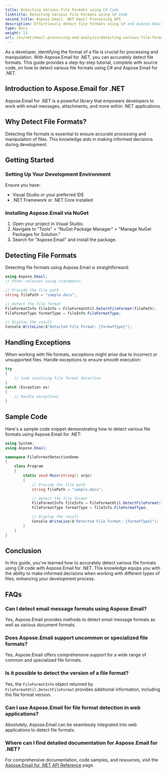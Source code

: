 ```yaml
---
title: Detecting Various File Formats using C# Code
linktitle: Detecting Various File Formats using C# Code
second_title: Aspose.Email .NET Email Processing API
description: Effortlessly detect file formats using C# and Aspose.Email for .NET. Step-by-step guide and code examples. Explore now!
type: docs
weight: 13
url: /es/net/email-processing-and-analysis/detecting-various-file-formats-using-csharp-code/
---
```


As a developer, identifying the format of a file is crucial for processing and manipulation. With Aspose.Email for .NET, you can accurately detect file formats. This guide provides a step-by-step tutorial, complete with source code, on how to detect various file formats using C# and Aspose.Email for .NET.

## Introduction to Aspose.Email for .NET

Aspose.Email for .NET is a powerful library that empowers developers to work with email messages, attachments, and more within .NET applications.

## Why Detect File Formats?

Detecting file formats is essential to ensure accurate processing and manipulation of files. This knowledge aids in making informed decisions during development.

## Getting Started

### Setting Up Your Development Environment

Ensure you have:
- Visual Studio or your preferred IDE
- .NET Framework or .NET Core installed

### Installing Aspose.Email via NuGet

1. Open your project in Visual Studio.
2. Navigate to "Tools" > "NuGet Package Manager" > "Manage NuGet Packages for Solution."
3. Search for "Aspose.Email" and install the package.

## Detecting File Formats

Detecting file formats using Aspose.Email is straightforward:

```csharp
using Aspose.Email;
// Other relevant using statements

// Provide the file path
string filePath = "sample.docx";

// Detect the file format
FileFormatInfo fileInfo = FileFormatUtil.DetectFileFormat(filePath);
FileFormatType formatType = fileInfo.FileFormatType;

// Display the result
Console.WriteLine($"Detected File Format: {formatType}");
```

## Handling Exceptions

When working with file formats, exceptions might arise due to incorrect or unsupported files. Handle exceptions to ensure smooth execution:

```csharp
try
{
    // Code involving file format detection
}
catch (Exception ex)
{
    // Handle exceptions
}
```

## Sample Code

Here's a sample code snippet demonstrating how to detect various file formats using Aspose.Email for .NET:

```csharp
using System;
using Aspose.Email;

namespace FileFormatDetectionDemo
{
    class Program
    {
        static void Main(string[] args)
        {
            // Provide the file path
            string filePath = "sample.docx";

            // Detect the file format
            FileFormatInfo fileInfo = FileFormatUtil.DetectFileFormat(filePath);
            FileFormatType formatType = fileInfo.FileFormatType;

            // Display the result
            Console.WriteLine($"Detected File Format: {formatType}");
        }
    }
}
```

## Conclusion

In this guide, you've learned how to accurately detect various file formats using C# code with Aspose.Email for .NET. This knowledge equips you with the ability to make informed decisions when working with different types of files, enhancing your development process.

## FAQs

### Can I detect email message formats using Aspose.Email?

Yes, Aspose.Email provides methods to detect email message formats as well as various document formats.

### Does Aspose.Email support uncommon or specialized file formats?

Yes, Aspose.Email offers comprehensive support for a wide range of common and specialized file formats.

### Is it possible to detect the version of a file format?

Yes, the `FileFormatInfo` object returned by `FileFormatUtil.DetectFileFormat` provides additional information, including the file format version.

### Can I use Aspose.Email for file format detection in web applications?

Absolutely, Aspose.Email can be seamlessly integrated into web applications to detect file formats.

### Where can I find detailed documentation for Aspose.Email for .NET?

For comprehensive documentation, code samples, and resources, visit the [Aspose.Email for .NET API Reference](https://reference.aspose.com/email/net) page.